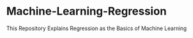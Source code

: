 # Machine-Learning-Regression
This Repository Explains Regression as the Basics of Machine Learning
